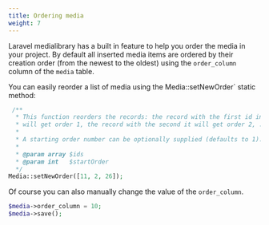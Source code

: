 ```yaml
---
title: Ordering media
weight: 7
---
```


Laravel medialibrary has a built in feature to help you order the media in your project. By default all inserted media items are ordered by their creation order (from the newest to the oldest) using the `order_column` column of the `media` table.

You can easily reorder a list of media using the  ̀Media::setNewOrder` static method:

```php
 /**
  * This function reorders the records: the record with the first id in the array
  * will get order 1, the record with the second it will get order 2, ...
  *
  * A starting order number can be optionally supplied (defaults to 1).
  *
  * @param array $ids
  * @param int   $startOrder
  */
Media::setNewOrder([11, 2, 26]);
```

Of course you can also manually change the value of the `order_column`.

```php
$media->order_column = 10;
$media->save();
```
